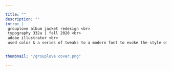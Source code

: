 ```yaml
---

title: ""
description: ""
intro: |
 grouplove album jacket redesign <br>
 typography 332a | fall 2020 <br>
 adobe illustrator <br>
 used color & a series of tweaks to a modern font to evoke the style of grouplove's music


thumbnail: "/grouplove cover.png"

---
```

